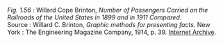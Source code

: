 *Fig. 1.56 :* Willard Cope Brinton, *Number of Passengers Carried on the Railroads of the United States in 1899 and in 1911 Compared*.  
Source : Willard C. Brinton, *Graphic methods for presenting facts*. New York : The Engineering Magazine Company, 1914, p. 39. [Internet Archive](https://archive.org/details/graphicmethodsfo00brinrich).